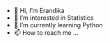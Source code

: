 - 👋 Hi, I’m Erandika
- 👀 I’m interested in Statistics
- 🌱 I’m currently learning Python
- 📫 How to reach me ...

